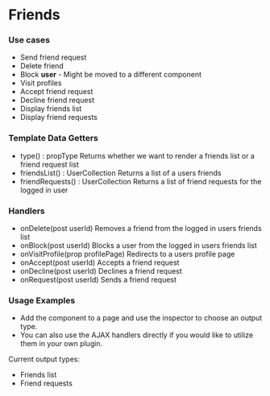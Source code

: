 # Friends

### Use cases
* Send friend request
* Delete friend
* Block **user** - Might be moved to a different component
* Visit profiles
* Accept friend request
* Decline friend request
* Display friends list
* Display friend requests

### Template Data Getters
* type() : propType  Returns whether we want to render a friends list or a friend request list
* friendsList() : UserCollection  Returns a list of a users friends
* friendRequests() : UserCollection  Returns a list of friend requests for the logged in user

### Handlers
* onDelete(post userId)  Removes a friend from the logged in users friends list
* onBlock(post userId)  Blocks a user from the logged in users friends list
* onVisitProfile(prop profilePage)  Redirects to a users profile page
* onAccept(post userId)  Accepts a friend request
* onDecline(post userId)  Declines a friend request
* onRequest(post userId)  Sends a friend request

### Usage Examples
* Add the component to a page and use the inspector to choose an output type.
* You can also use the AJAX handlers directly if you would like to utilize them in your own plugin.

Current output types:
* Friends list
* Friend requests

